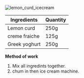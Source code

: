 ![lemon_curd_icecream](resource:assets/images/hot_cold_desserts/crud_lemon_icecream.png)

|Ingredients|Quantity|
|-----------|--------|
|Lemon curd|250g|
|creme fraiche|125g|
|Greek yoghurt|250g|

**Method of work**
1. Mix all ingredints together.
2. chum in then ice cream machine.